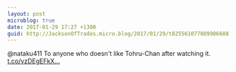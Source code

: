 ```yaml
---
layout: post
microblog: true
date: 2017-01-29 17:27 +1300
guid: http://JacksonOfTrades.micro.blog/2017/01/29/t825561077089906688.html
---
```

@nataku411 To anyone who doesn't like Tohru-Chan after watching it. [t.co/vzDEgEFkX...](https://t.co/vzDEgEFkXy)

